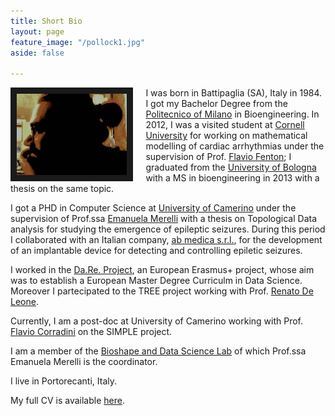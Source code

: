 ```yaml
---
title: Short Bio
layout: page
feature_image: "/pollock1.jpg"
aside: false

---
```




<img src="/marco_copia.jpg" style="width:35%; border:10px solid; margin-right: 20px" align="left">


I was born in Battipaglia (SA), Italy in 1984. I got my Bachelor Degree from the [Politecnico of Milano](https://polimi.it) in Bioengineering.
In 2012, I was a visited student at [Cornell University](http://cornell.edu) for working on mathematical modelling of cardiac arrhythmias under the supervision of Prof. [Flavio Fenton](https://thevirtualheart.org/intro.html); I graduated from the [University of Bologna](https://www.unibo.it) with a MS in bioengineering in 2013 with a thesis on the same topic.

I got a PHD in Computer Science at [University of Camerino](https://computerscience.unicam.it) under the supervision of Prof.ssa [Emanuela Merelli](http://www.emanuelamerelli.eu) with a thesis on Topological Data analysis for studying the emergence of epileptic seizures.
During this period I collaborated with an Italian company, [ab medica s.r.l.](http://abmedica.it), for the development of an implantable device for detecting and controlling epiletic seizures.

I worked in the [Da.Re. Project](http://dare-project.eu), an European Erasmus+ project, whose aim was to establish a European Master Degree Curriculm in Data Science. Moreover I partecipated to the TREE project working with Prof. [Renato De Leone](http://www.unicam.it/~renato.deleone).

Currently, I am a post-doc at University of Camerino working with Prof. [Flavio Corradini](https://www.cs.unicam.it/corradini/) on the SIMPLE project.

I am a member of the [Bioshape and Data Science Lab](http://www.emanuelamerelli.eu/bigdata/doku.php) of which Prof.ssa Emanuela Merelli is the coordinator. 

I live in Portorecanti, Italy.



My full CV is available [here](Piangerelli_cv_en.pdf).


<!--{% include icon.html id="twitter" title="twitter" %} {% include icon.html id="linkedin" title="twitter" %}-->


<!-- Global site tag (gtag.js) - Google Analytics -->
<script async src="https://www.googletagmanager.com/gtag/js?id=UA-148503736-1"></script>
<script>
  window.dataLayer = window.dataLayer || [];
  function gtag(){dataLayer.push(arguments);}
  gtag('js', new Date());

  gtag('config', 'UA-148503736-1');
</script>
